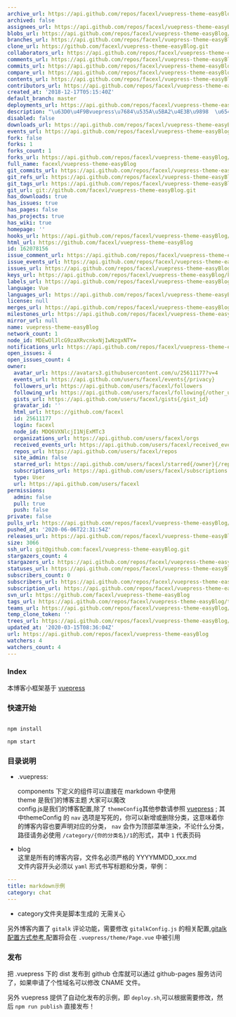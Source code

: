 ```yaml
---
archive_url: https://api.github.com/repos/facexl/vuepress-theme-easyBlog/{archive_format}{/ref}
archived: false
assignees_url: https://api.github.com/repos/facexl/vuepress-theme-easyBlog/assignees{/user}
blobs_url: https://api.github.com/repos/facexl/vuepress-theme-easyBlog/git/blobs{/sha}
branches_url: https://api.github.com/repos/facexl/vuepress-theme-easyBlog/branches{/branch}
clone_url: https://github.com/facexl/vuepress-theme-easyBlog.git
collaborators_url: https://api.github.com/repos/facexl/vuepress-theme-easyBlog/collaborators{/collaborator}
comments_url: https://api.github.com/repos/facexl/vuepress-theme-easyBlog/comments{/number}
commits_url: https://api.github.com/repos/facexl/vuepress-theme-easyBlog/commits{/sha}
compare_url: https://api.github.com/repos/facexl/vuepress-theme-easyBlog/compare/{base}...{head}
contents_url: https://api.github.com/repos/facexl/vuepress-theme-easyBlog/contents/{+path}
contributors_url: https://api.github.com/repos/facexl/vuepress-theme-easyBlog/contributors
created_at: '2018-12-17T05:15:40Z'
default_branch: master
deployments_url: https://api.github.com/repos/facexl/vuepress-theme-easyBlog/deployments
description: "\u63D0\u4F9Bvuepress\u7684\u535A\u5BA2\u4E3B\u9898  \u6548\u679C https://facexl.github.io/"
disabled: false
downloads_url: https://api.github.com/repos/facexl/vuepress-theme-easyBlog/downloads
events_url: https://api.github.com/repos/facexl/vuepress-theme-easyBlog/events
fork: false
forks: 1
forks_count: 1
forks_url: https://api.github.com/repos/facexl/vuepress-theme-easyBlog/forks
full_name: facexl/vuepress-theme-easyBlog
git_commits_url: https://api.github.com/repos/facexl/vuepress-theme-easyBlog/git/commits{/sha}
git_refs_url: https://api.github.com/repos/facexl/vuepress-theme-easyBlog/git/refs{/sha}
git_tags_url: https://api.github.com/repos/facexl/vuepress-theme-easyBlog/git/tags{/sha}
git_url: git://github.com/facexl/vuepress-theme-easyBlog.git
has_downloads: true
has_issues: true
has_pages: false
has_projects: true
has_wiki: true
homepage: ''
hooks_url: https://api.github.com/repos/facexl/vuepress-theme-easyBlog/hooks
html_url: https://github.com/facexl/vuepress-theme-easyBlog
id: 162078156
issue_comment_url: https://api.github.com/repos/facexl/vuepress-theme-easyBlog/issues/comments{/number}
issue_events_url: https://api.github.com/repos/facexl/vuepress-theme-easyBlog/issues/events{/number}
issues_url: https://api.github.com/repos/facexl/vuepress-theme-easyBlog/issues{/number}
keys_url: https://api.github.com/repos/facexl/vuepress-theme-easyBlog/keys{/key_id}
labels_url: https://api.github.com/repos/facexl/vuepress-theme-easyBlog/labels{/name}
language: Vue
languages_url: https://api.github.com/repos/facexl/vuepress-theme-easyBlog/languages
license: null
merges_url: https://api.github.com/repos/facexl/vuepress-theme-easyBlog/merges
milestones_url: https://api.github.com/repos/facexl/vuepress-theme-easyBlog/milestones{/number}
mirror_url: null
name: vuepress-theme-easyBlog
network_count: 1
node_id: MDEwOlJlcG9zaXRvcnkxNjIwNzgxNTY=
notifications_url: https://api.github.com/repos/facexl/vuepress-theme-easyBlog/notifications{?since,all,participating}
open_issues: 4
open_issues_count: 4
owner:
  avatar_url: https://avatars3.githubusercontent.com/u/25611177?v=4
  events_url: https://api.github.com/users/facexl/events{/privacy}
  followers_url: https://api.github.com/users/facexl/followers
  following_url: https://api.github.com/users/facexl/following{/other_user}
  gists_url: https://api.github.com/users/facexl/gists{/gist_id}
  gravatar_id: ''
  html_url: https://github.com/facexl
  id: 25611177
  login: facexl
  node_id: MDQ6VXNlcjI1NjExMTc3
  organizations_url: https://api.github.com/users/facexl/orgs
  received_events_url: https://api.github.com/users/facexl/received_events
  repos_url: https://api.github.com/users/facexl/repos
  site_admin: false
  starred_url: https://api.github.com/users/facexl/starred{/owner}{/repo}
  subscriptions_url: https://api.github.com/users/facexl/subscriptions
  type: User
  url: https://api.github.com/users/facexl
permissions:
  admin: false
  pull: true
  push: false
private: false
pulls_url: https://api.github.com/repos/facexl/vuepress-theme-easyBlog/pulls{/number}
pushed_at: '2020-06-06T22:31:54Z'
releases_url: https://api.github.com/repos/facexl/vuepress-theme-easyBlog/releases{/id}
size: 3066
ssh_url: git@github.com:facexl/vuepress-theme-easyBlog.git
stargazers_count: 4
stargazers_url: https://api.github.com/repos/facexl/vuepress-theme-easyBlog/stargazers
statuses_url: https://api.github.com/repos/facexl/vuepress-theme-easyBlog/statuses/{sha}
subscribers_count: 0
subscribers_url: https://api.github.com/repos/facexl/vuepress-theme-easyBlog/subscribers
subscription_url: https://api.github.com/repos/facexl/vuepress-theme-easyBlog/subscription
svn_url: https://github.com/facexl/vuepress-theme-easyBlog
tags_url: https://api.github.com/repos/facexl/vuepress-theme-easyBlog/tags
teams_url: https://api.github.com/repos/facexl/vuepress-theme-easyBlog/teams
temp_clone_token: ''
trees_url: https://api.github.com/repos/facexl/vuepress-theme-easyBlog/git/trees{/sha}
updated_at: '2020-03-15T08:36:04Z'
url: https://api.github.com/repos/facexl/vuepress-theme-easyBlog
watchers: 4
watchers_count: 4
---
```



### Index

本博客小框架基于 [vuepress](http://daringfireball.net/projects/markdown/syntax)

### 快速开始

```bash

npm install 

npm start

```

### 目录说明

- .vuepress:  

    components 下定义的组件可以直接在 markdown 中使用  
    theme 是我们的博客主题 大家可以魔改  
    config.js是我们的博客配置,除了 `themeConfig`其他参数请参照 [vuepress](https://vuepress.vuejs.org) ;
    其中themeConfig 的 `nav` 选项是写死的，你可以新增或删除分类，这意味着你的博客内容也要声明对应的分类， `nav` 会作为顶部菜单渲染，不论什么分类，路径请务必使用 `/category/{你的分类名}/1`的形式，其中 `1` 代表页码

- blog  
    这里是所有的博客内容，文件名必须严格的 YYYYMMDD_xxx.md  
    文件内容开头必须以 `yaml` 形式书写标题和分类，举例：
```yaml
---
title: markdown示例
category: chat
---
```
- category文件夹是脚本生成的 无需关心

另外博客内置了 `gitalk` 评论功能，需要修改 `gitalkConfig.js` 的相关配置,[gitalk 配置方式参考](https://www.jianshu.com/p/656e6101bf0f),配置将会在 `.vuepress/theme/Page.vue` 中被引用

### 发布

把 .vuepress 下的 dist 发布到 github 仓库就可以通过 github-pages 服务访问了，如果申请了个性域名可以修改 CNAME 文件。  

另外 vuepress 提供了自动化发布的示例，即 `deploy.sh`,可以根据需要修改，然后 `npm run publish` 直接发布！

